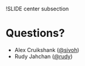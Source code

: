 !SLIDE center subsection
# Questions?

* Alex Cruikshank ([@sivoh](http://twitter.com/sivoh))
* Rudy Jahchan ([@rudy](http://twitter.com/rudy))
